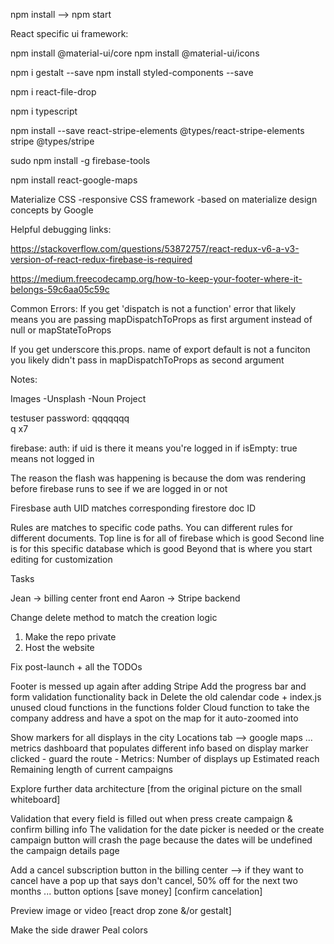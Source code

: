 
npm install --> npm start

React specific ui framework:

npm install @material-ui/core
npm install @material-ui/icons


npm i gestalt --save
npm install styled-components --save


npm i react-file-drop

npm i typescript

npm install --save react-stripe-elements @types/react-stripe-elements stripe @types/stripe

sudo npm install -g firebase-tools

npm install react-google-maps


Materialize CSS
-responsive CSS framework
-based on materialize design concepts by Google

Helpful debugging links:

https://stackoverflow.com/questions/53872757/react-redux-v6-a-v3-version-of-react-redux-firebase-is-required

https://medium.freecodecamp.org/how-to-keep-your-footer-where-it-belongs-59c6aa05c59c

Common Errors:
If you get 'dispatch is not a function' error that likely means you are passing mapDispatchToProps as first argument instead of null or mapStateToProps

If you get underscore this.props. name of export default is not a funciton you likely didn't pass in mapDispatchToProps as second argument


Notes:

Images
-Unsplash
-Noun Project

testuser password: qqqqqqq  
q x7

firebase: auth: if uid is there it means you're logged in
  if isEmpty: true means not logged in

The reason the flash was happening is because the dom was rendering before firebase runs to see if we are logged in or not

Firesbase auth UID matches corresponding firestore doc ID

Rules are matches to specific code paths. You can different rules for different documents.
  Top line is for all of firebase which is good
  Second line is for this specific database which is good
  Beyond that is where you start editing for customization








Tasks

Jean -> billing center front end
Aaron -> Stripe backend

Change delete method to match the creation logic

1. Make the repo private
2. Host the website


Fix post-launch + all the TODOs

Footer is messed up again after adding Stripe
Add the progress bar and form validation functionality back in
Delete the old calendar code + index.js unused cloud functions in the functions folder
Cloud function to take the company address and have a spot on the map for it auto-zoomed into

Show markers for all displays in the city
Locations tab --> google maps ... metrics dashboard that populates different info based on display marker clicked
    - guard the route
    - Metrics:
      Number of displays up
      Estimated reach
      Remaining length of current campaigns

Explore further data architecture [from the original picture on the small whiteboard]

Validation that every field is filled out when press create campaign & confirm billing info
  The validation for the date picker is needed or the create campaign button will crash the page because the dates will be undefined the campaign details page 

Add a cancel subscription button in the billing center --> if they want to cancel have a pop up that says don't cancel, 50% off for the next two months ... button options [save money] [confirm cancelation]

Preview image or video [react drop zone &/or gestalt]

Make the side drawer Peal colors
